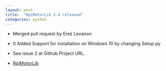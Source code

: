 ```yaml
---
layout: post
title:  "RpiMotorLib 2.4 released"
categories: python
---
```


* Merged pull request by Erez Levanon
* It Added Support for installation on Windows 10 by changing Setup.py
* See issue 2 at Github Project URL.

* [RpiMotorLib](https://github.com/gavinlyonsrepo/RpiMotorLib)
